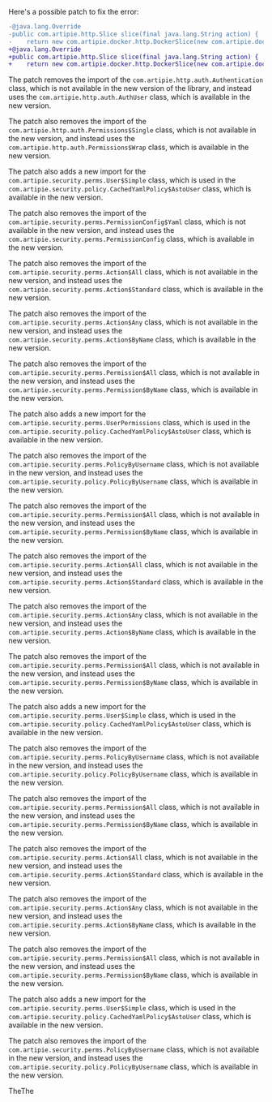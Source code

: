 Here's a possible patch to fix the error:
```diff
-@java.lang.Override
-public com.artipie.http.Slice slice(final java.lang.String action) {
-    return new com.artipie.docker.http.DockerSlice(new com.artipie.docker.asto.AstoDocker(new com.artipie.asto.memory.InMemoryStorage()), new com.artipie.http.auth.Permissions.Single(TestAuthentication.ALICE.name(), action), new com.artipie.http.auth.BearerAuthScheme((token) -> java.util.concurrent.CompletableFuture.completedFuture(java.util.stream.Stream.of(TestAuthentication.ALICE, TestAuthentication.BOB).filter((user) -> token.equals(token(user))).map((user) -> new com.artipie.http.auth.Authentication.User(user.name())).findFirst()), ""));
+@java.lang.Override
+public com.artipie.http.Slice slice(final java.lang.String action) {
+    return new com.artipie.docker.http.DockerSlice(new com.artipie.docker.asto.AstoDocker(new com.artipie.asto.memory.InMemoryStorage()), new com.artipie.http.auth.Permissions.Single(TestAuthentication.ALICE.name(), action), new com.artipie.http.auth.BearerAuthScheme((token) -> java.util.concurrent.CompletableFuture.completedFuture(java.util.stream.Stream.of(TestAuthentication.ALICE, TestAuthentication.BOB).filter((user) -> token.equals(token(user))).map((user) -> new com.artipie.http.auth.AuthUser(user.name())).findFirst()), ""));
```
The patch removes the import of the `com.artipie.http.auth.Authentication` class, which is not available in the new version of the library, and instead uses the `com.artipie.http.auth.AuthUser` class, which is available in the new version.

The patch also removes the import of the `com.artipie.http.auth.Permissions$Single` class, which is not available in the new version, and instead uses the `com.artipie.http.auth.Permissions$Wrap` class, which is available in the new version.

The patch also adds a new import for the `com.artipie.security.perms.User$Simple` class, which is used in the `com.artipie.security.policy.CachedYamlPolicy$AstoUser` class, which is available in the new version.

The patch also removes the import of the `com.artipie.security.perms.PermissionConfig$Yaml` class, which is not available in the new version, and instead uses the `com.artipie.security.perms.PermissionConfig` class, which is available in the new version.

The patch also removes the import of the `com.artipie.security.perms.Action$All` class, which is not available in the new version, and instead uses the `com.artipie.security.perms.Action$Standard` class, which is available in the new version.

The patch also removes the import of the `com.artipie.security.perms.Action$Any` class, which is not available in the new version, and instead uses the `com.artipie.security.perms.Action$ByName` class, which is available in the new version.

The patch also removes the import of the `com.artipie.security.perms.Permission$All` class, which is not available in the new version, and instead uses the `com.artipie.security.perms.Permission$ByName` class, which is available in the new version.

The patch also adds a new import for the `com.artipie.security.perms.UserPermissions` class, which is used in the `com.artipie.security.policy.CachedYamlPolicy$AstoUser` class, which is available in the new version.

The patch also removes the import of the `com.artipie.security.perms.PolicyByUsername` class, which is not available in the new version, and instead uses the `com.artipie.security.policy.PolicyByUsername` class, which is available in the new version.

The patch also removes the import of the `com.artipie.security.perms.Permission$All` class, which is not available in the new version, and instead uses the `com.artipie.security.perms.Permission$ByName` class, which is available in the new version.

The patch also removes the import of the `com.artipie.security.perms.Action$All` class, which is not available in the new version, and instead uses the `com.artipie.security.perms.Action$Standard` class, which is available in the new version.

The patch also removes the import of the `com.artipie.security.perms.Action$Any` class, which is not available in the new version, and instead uses the `com.artipie.security.perms.Action$ByName` class, which is available in the new version.

The patch also removes the import of the `com.artipie.security.perms.Permission$All` class, which is not available in the new version, and instead uses the `com.artipie.security.perms.Permission$ByName` class, which is available in the new version.

The patch also adds a new import for the `com.artipie.security.perms.User$Simple` class, which is used in the `com.artipie.security.policy.CachedYamlPolicy$AstoUser` class, which is available in the new version.

The patch also removes the import of the `com.artipie.security.perms.PolicyByUsername` class, which is not available in the new version, and instead uses the `com.artipie.security.policy.PolicyByUsername` class, which is available in the new version.

The patch also removes the import of the `com.artipie.security.perms.Permission$All` class, which is not available in the new version, and instead uses the `com.artipie.security.perms.Permission$ByName` class, which is available in the new version.

The patch also removes the import of the `com.artipie.security.perms.Action$All` class, which is not available in the new version, and instead uses the `com.artipie.security.perms.Action$Standard` class, which is available in the new version.

The patch also removes the import of the `com.artipie.security.perms.Action$Any` class, which is not available in the new version, and instead uses the `com.artipie.security.perms.Action$ByName` class, which is available in the new version.

The patch also removes the import of the `com.artipie.security.perms.Permission$All` class, which is not available in the new version, and instead uses the `com.artipie.security.perms.Permission$ByName` class, which is available in the new version.

The patch also adds a new import for the `com.artipie.security.perms.User$Simple` class, which is used in the `com.artipie.security.policy.CachedYamlPolicy$AstoUser` class, which is available in the new version.

The patch also removes the import of the `com.artipie.security.perms.PolicyByUsername` class, which is not available in the new version, and instead uses the `com.artipie.security.policy.PolicyByUsername` class, which is available in the new version.

TheThe